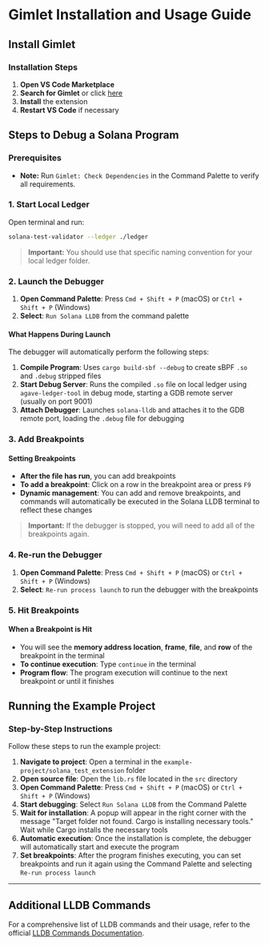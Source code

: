 # Gimlet Installation and Usage Guide

## Install Gimlet

### Installation Steps

1. **Open VS Code Marketplace**
2. **Search for Gimlet** or click [here](https://marketplace.visualstudio.com/items?itemName=limechain.gimlet)
3. **Install** the extension
4. **Restart VS Code** if necessary

## Steps to Debug a Solana Program

### Prerequisites

- **Note:** Run `Gimlet: Check Dependencies` in the Command Palette to verify all requirements.

### 1. Start Local Ledger

Open terminal and run:

```zsh
solana-test-validator --ledger ./ledger
```

> **Important:** You should use that specific naming convention for your local ledger folder.

### 2. Launch the Debugger

1. **Open Command Palette**: Press `Cmd + Shift + P` (macOS) or `Ctrl + Shift + P` (Windows)
2. **Select**: `Run Solana LLDB` from the command palette

#### What Happens During Launch

The debugger will automatically perform the following steps:

1. **Compile Program**: Uses `cargo build-sbf --debug` to create sBPF `.so` and `.debug` stripped files
2. **Start Debug Server**: Runs the compiled `.so` file on local ledger using `agave-ledger-tool` in debug mode, starting a GDB remote server (usually on port 9001)
3. **Attach Debugger**: Launches `solana-lldb` and attaches it to the GDB remote port, loading the `.debug` file for debugging

### 3. Add Breakpoints

#### Setting Breakpoints

- **After the file has run**, you can add breakpoints
- **To add a breakpoint**: Click on a row in the breakpoint area or press `F9`
- **Dynamic management**: You can add and remove breakpoints, and commands will automatically be executed in the Solana LLDB terminal to reflect these changes

> **Important:** If the debugger is stopped, you will need to add all of the breakpoints again.

### 4. Re-run the Debugger

1. **Open Command Palette**: Press `Cmd + Shift + P` (macOS) or `Ctrl + Shift + P` (Windows)
2. **Select**: `Re-run process launch` to run the debugger with the breakpoints

### 5. Hit Breakpoints

#### When a Breakpoint is Hit

- You will see the **memory address location**, **frame**, **file**, and **row** of the breakpoint in the terminal
- **To continue execution**: Type `continue` in the terminal
- **Program flow**: The program execution will continue to the next breakpoint or until it finishes

## Running the Example Project

### Step-by-Step Instructions

Follow these steps to run the example project:

1. **Navigate to project**: Open a terminal in the `example-project/solana_test_extension` folder
2. **Open source file**: Open the `lib.rs` file located in the `src` directory
3. **Open Command Palette**: Press `Cmd + Shift + P` (macOS) or `Ctrl + Shift + P` (Windows)
4. **Start debugging**: Select `Run Solana LLDB` from the Command Palette
5. **Wait for installation**: A popup will appear in the right corner with the message "Target folder not found. Cargo is installing necessary tools." Wait while Cargo installs the necessary tools
6. **Automatic execution**: Once the installation is complete, the debugger will automatically start and execute the program
7. **Set breakpoints**: After the program finishes executing, you can set breakpoints and run it again using the Command Palette and selecting `Re-run process launch`

---

## Additional LLDB Commands

For a comprehensive list of LLDB commands and their usage, refer to the official [LLDB Commands Documentation](https://lldb.llvm.org/use/map.html).
